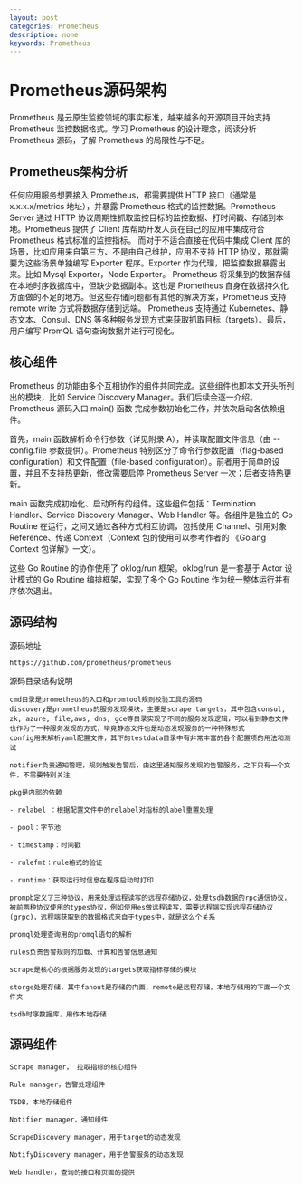 ```yaml
---
layout: post
categories: Prometheus
description: none
keywords: Prometheus
---
```

# Prometheus源码架构
Prometheus 是云原生监控领域的事实标准，越来越多的开源项目开始支持 Prometheus 监控数据格式。学习 Prometheus 的设计理念，阅读分析 Prometheus 源码，了解 Prometheus 的局限性与不足。

## Prometheus架构分析

任何应用服务想要接入 Prometheus，都需要提供 HTTP 接口（通常是 x.x.x.x/metrics 地址），并暴露 Prometheus 格式的监控数据。Prometheus Server 通过 HTTP 协议周期性抓取监控目标的监控数据、打时间戳、存储到本地。Prometheus 提供了 Client 库帮助开发人员在自己的应用中集成符合 Prometheus 格式标准的监控指标。
而对于不适合直接在代码中集成 Client 库的场景，比如应用来自第三方、不是由自己维护，应用不支持 HTTP 协议，那就需要为这些场景单独编写 Exporter 程序。Exporter 作为代理，把监控数据暴露出来。比如 Mysql Exporter，Node Exporter。
Prometheus 将采集到的数据存储在本地时序数据库中，但缺少数据副本。这也是 Prometheus 自身在数据持久化方面做的不足的地方。但这些存储问题都有其他的解决方案，Prometheus 支持 remote write 方式将数据存储到远端。
Prometheus 支持通过 Kubernetes、静态文本、Consul、DNS 等多种服务发现方式来获取抓取目标（targets）。最后，用户编写 PromQL 语句查询数据并进行可视化。

## 核心组件

Prometheus 的功能由多个互相协作的组件共同完成。这些组件也即本文开头所列出的模块，比如 Service Discovery Manager。我们后续会逐一介绍。Prometheus 源码入口 main() 函数 完成参数初始化工作，并依次启动各依赖组件。

首先，main 函数解析命令行参数（详见附录 A），并读取配置文件信息（由 --config.file 参数提供）。Prometheus 特别区分了命令行参数配置（flag-based configuration）和文件配置（file-based configuration）。前者用于简单的设置，并且不支持热更新，修改需要启停 Prometheus Server 一次；后者支持热更新。

main 函数完成初始化、启动所有的组件。这些组件包括：Termination Handler、Service Discovery Manager、Web Handler 等。各组件是独立的 Go Routine 在运行，之间又通过各种方式相互协调，包括使用 Channel、引用对象 Reference、传递 Context（Context 包的使用可以参考作者的 《Golang Context 包详解》一文）。

这些 Go Routine 的协作使用了 oklog/run 框架。oklog/run 是一套基于 Actor 设计模式的 Go Routine 编排框架，实现了多个 Go Routine 作为统一整体运行并有序依次退出。

## 源码结构
源码地址
```text
https://github.com/prometheus/prometheus
```
源码目录结构说明
```text
cmd目录是prometheus的入口和promtool规则校验工具的源码
discovery是prometheus的服务发现模块，主要是scrape targets，其中包含consul, zk, azure, file,aws, dns, gce等目录实现了不同的服务发现逻辑，可以看到静态文件也作为了一种服务发现的方式，毕竟静态文件也是动态发现服务的一种特殊形式
config用来解析yaml配置文件，其下的testdata目录中有非常丰富的各个配置项的用法和测试

notifier负责通知管理，规则触发告警后，由这里通知服务发现的告警服务，之下只有一个文件，不需要特别关注

pkg是内部的依赖

- relabel ：根据配置文件中的relabel对指标的label重置处理 

- pool：字节池

- timestamp：时间戳

- rulefmt：rule格式的验证

- runtime：获取运行时信息在程序启动时打印

prompb定义了三种协议，用来处理远程读写的远程存储协议，处理tsdb数据的rpc通信协议，被前两种协议使用的types协议，例如使用es做远程读写，需要远程端实现远程存储协议(grpc)，远程端获取到的数据格式来自于types中，就是这么个关系

promql处理查询用的promql语句的解析

rules负责告警规则的加载、计算和告警信息通知

scrape是核心的根据服务发现的targets获取指标存储的模块

storge处理存储，其中fanout是存储的门面，remote是远程存储，本地存储用的下面一个文件夹

tsdb时序数据库，用作本地存储
```


## 源码组件
```text
Scrape manager， 拉取指标的核心组件

Rule manager，告警处理组件

TSDB，本地存储组件

Notifier manager，通知组件

ScrapeDiscovery manager，用于target的动态发现

NotifyDiscovery manager，用于告警服务的动态发现

Web handler，查询的接口和页面的提供
```